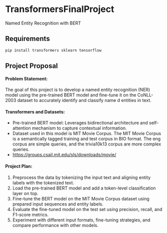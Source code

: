 # TransformersFinalProject
Named Entity Recognition with BERT


## Requirements
```bash
pip install transformers sklearn tensorflow
```

## Project Proposal
#### Problem Statement:
The goal of this project is to develop a named entity recognition (NER) model using the pre-trained BERT model and fine-tune it on the CoNLL-2003 dataset to accurately identify and classify name
d entities in text.

#### Transformers and Datasets:
- Pre-trained BERT model: Leverages bidirectional architecture and self-attention mechanism to capture contextual information.
- Dataset used in this model is MIT Movie Corpus. The MIT Movie Corpus is a semantically tagged training and test corpus in BIO format. The eng corpus are simple queries, and the trivia10k13 corpus are more complex queries.
- https://groups.csail.mit.edu/sls/downloads/movie/

#### Project Plan:
1. Preprocess the data by tokenizing the input text and aligning entity labels with the tokenized text.
2. Load the pre-trained BERT model and add a token-level classification layer on top.
3. Fine-tune the BERT model on the MIT Movie Corpus dataset using prepared input sequences and entity labels.
4. Evaluate the fine-tuned model on the test set using precision, recall, and F1-score metrics.
5. Experiment with different input formats, fine-tuning strategies, and compare performance with other models.